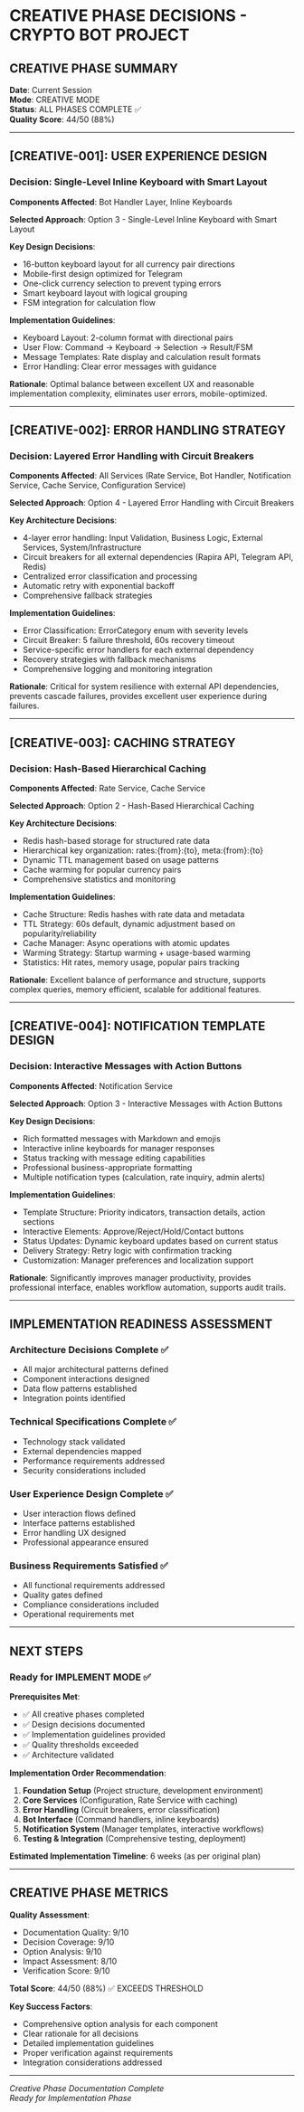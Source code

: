 # CREATIVE PHASE DECISIONS - CRYPTO BOT PROJECT

## CREATIVE PHASE SUMMARY
**Date**: Current Session  
**Mode**: CREATIVE MODE  
**Status**: ALL PHASES COMPLETE ✅  
**Quality Score**: 44/50 (88%)  

---

## [CREATIVE-001]: USER EXPERIENCE DESIGN

### Decision: Single-Level Inline Keyboard with Smart Layout

**Components Affected**: Bot Handler Layer, Inline Keyboards

**Selected Approach**: Option 3 - Single-Level Inline Keyboard with Smart Layout

**Key Design Decisions**:
- 16-button keyboard layout for all currency pair directions
- Mobile-first design optimized for Telegram
- One-click currency selection to prevent typing errors
- Smart keyboard layout with logical grouping
- FSM integration for calculation flow

**Implementation Guidelines**:
- Keyboard Layout: 2-column format with directional pairs
- User Flow: Command → Keyboard → Selection → Result/FSM
- Message Templates: Rate display and calculation result formats
- Error Handling: Clear error messages with guidance

**Rationale**: Optimal balance between excellent UX and reasonable implementation complexity, eliminates user errors, mobile-optimized.

---

## [CREATIVE-002]: ERROR HANDLING STRATEGY

### Decision: Layered Error Handling with Circuit Breakers

**Components Affected**: All Services (Rate Service, Bot Handler, Notification Service, Cache Service, Configuration Service)

**Selected Approach**: Option 4 - Layered Error Handling with Circuit Breakers

**Key Architecture Decisions**:
- 4-layer error handling: Input Validation, Business Logic, External Services, System/Infrastructure
- Circuit breakers for all external dependencies (Rapira API, Telegram API, Redis)
- Centralized error classification and processing
- Automatic retry with exponential backoff
- Comprehensive fallback strategies

**Implementation Guidelines**:
- Error Classification: ErrorCategory enum with severity levels
- Circuit Breaker: 5 failure threshold, 60s recovery timeout
- Service-specific error handlers for each external dependency
- Recovery strategies with fallback mechanisms
- Comprehensive logging and monitoring integration

**Rationale**: Critical for system resilience with external API dependencies, prevents cascade failures, provides excellent user experience during failures.

---

## [CREATIVE-003]: CACHING STRATEGY

### Decision: Hash-Based Hierarchical Caching

**Components Affected**: Rate Service, Cache Service

**Selected Approach**: Option 2 - Hash-Based Hierarchical Caching

**Key Architecture Decisions**:
- Redis hash-based storage for structured rate data
- Hierarchical key organization: rates:{from}:{to}, meta:{from}:{to}
- Dynamic TTL management based on usage patterns
- Cache warming for popular currency pairs
- Comprehensive statistics and monitoring

**Implementation Guidelines**:
- Cache Structure: Redis hashes with rate data and metadata
- TTL Strategy: 60s default, dynamic adjustment based on popularity/reliability
- Cache Manager: Async operations with atomic updates
- Warming Strategy: Startup warming + usage-based warming
- Statistics: Hit rates, memory usage, popular pairs tracking

**Rationale**: Excellent balance of performance and structure, supports complex queries, memory efficient, scalable for additional features.

---

## [CREATIVE-004]: NOTIFICATION TEMPLATE DESIGN

### Decision: Interactive Messages with Action Buttons

**Components Affected**: Notification Service

**Selected Approach**: Option 3 - Interactive Messages with Action Buttons

**Key Design Decisions**:
- Rich formatted messages with Markdown and emojis
- Interactive inline keyboards for manager responses
- Status tracking with message editing capabilities
- Professional business-appropriate formatting
- Multiple notification types (calculation, rate inquiry, admin alerts)

**Implementation Guidelines**:
- Template Structure: Priority indicators, transaction details, action sections
- Interactive Elements: Approve/Reject/Hold/Contact buttons
- Status Updates: Dynamic keyboard updates based on current status
- Delivery Strategy: Retry logic with confirmation tracking
- Customization: Manager preferences and localization support

**Rationale**: Significantly improves manager productivity, provides professional interface, enables workflow automation, supports audit trails.

---

## IMPLEMENTATION READINESS ASSESSMENT

### Architecture Decisions Complete ✅
- All major architectural patterns defined
- Component interactions designed
- Data flow patterns established
- Integration points identified

### Technical Specifications Complete ✅
- Technology stack validated
- External dependencies mapped
- Performance requirements addressed
- Security considerations included

### User Experience Design Complete ✅
- User interaction flows defined
- Interface patterns established
- Error handling UX designed
- Professional appearance ensured

### Business Requirements Satisfied ✅
- All functional requirements addressed
- Quality gates defined
- Compliance considerations included
- Operational requirements met

---

## NEXT STEPS

### Ready for IMPLEMENT MODE ✅

**Prerequisites Met**:
- ✅ All creative phases completed
- ✅ Design decisions documented
- ✅ Implementation guidelines provided
- ✅ Quality thresholds exceeded
- ✅ Architecture validated

**Implementation Order Recommendation**:
1. **Foundation Setup** (Project structure, development environment)
2. **Core Services** (Configuration, Rate Service with caching)
3. **Error Handling** (Circuit breakers, error classification)
4. **Bot Interface** (Command handlers, inline keyboards)
5. **Notification System** (Manager templates, interactive workflows)
6. **Testing & Integration** (Comprehensive testing, deployment)

**Estimated Implementation Timeline**: 6 weeks (as per original plan)

---

## CREATIVE PHASE METRICS

**Quality Assessment**:
- Documentation Quality: 9/10
- Decision Coverage: 9/10
- Option Analysis: 9/10
- Impact Assessment: 8/10
- Verification Score: 9/10

**Total Score**: 44/50 (88%) ✅ EXCEEDS THRESHOLD

**Key Success Factors**:
- Comprehensive option analysis for each component
- Clear rationale for all decisions
- Detailed implementation guidelines
- Proper verification against requirements
- Integration considerations addressed

---

*Creative Phase Documentation Complete*  
*Ready for Implementation Phase*